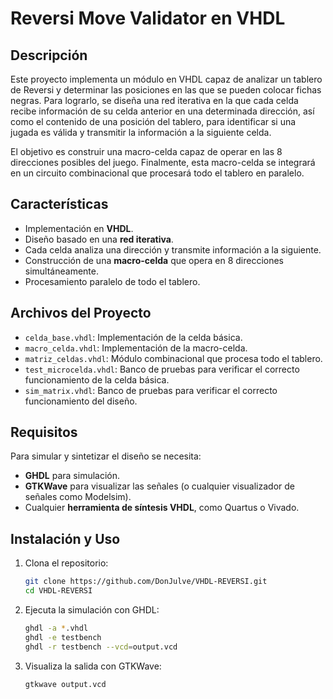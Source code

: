 # Reversi Move Validator en VHDL

## Descripción
Este proyecto implementa un módulo en VHDL capaz de analizar un tablero de Reversi y determinar las posiciones en las que se pueden colocar fichas negras. Para lograrlo, se diseña una red iterativa en la que cada celda recibe información de su celda anterior en una determinada dirección, así como el contenido de una posición del tablero, para identificar si una jugada es válida y transmitir la información a la siguiente celda.

El objetivo es construir una macro-celda capaz de operar en las 8 direcciones posibles del juego. Finalmente, esta macro-celda se integrará en un circuito combinacional que procesará todo el tablero en paralelo.

## Características
- Implementación en **VHDL**.
- Diseño basado en una **red iterativa**.
- Cada celda analiza una dirección y transmite información a la siguiente.
- Construcción de una **macro-celda** que opera en 8 direcciones simultáneamente.
- Procesamiento paralelo de todo el tablero.

## Archivos del Proyecto
- `celda_base.vhdl`: Implementación de la celda básica.
- `macro_celda.vhdl`: Implementación de la macro-celda.
- `matriz_celdas.vhdl`: Módulo combinacional que procesa todo el tablero.
- `test_microcelda.vhdl`: Banco de pruebas para verificar el correcto funcionamiento de la celda básica.
- `sim_matrix.vhdl`: Banco de pruebas para verificar el correcto funcionamiento del diseño.

## Requisitos
Para simular y sintetizar el diseño se necesita:
- **GHDL** para simulación.
- **GTKWave** para visualizar las señales (o cualquier visualizador de señales como Modelsim).
- Cualquier **herramienta de síntesis VHDL**, como Quartus o Vivado.

## Instalación y Uso
1. Clona el repositorio:
   ```sh
   git clone https://github.com/DonJulve/VHDL-REVERSI.git
   cd VHDL-REVERSI
   ```
2. Ejecuta la simulación con GHDL:
   ```sh
   ghdl -a *.vhdl
   ghdl -e testbench
   ghdl -r testbench --vcd=output.vcd
   ```
3. Visualiza la salida con GTKWave:
   ```sh
   gtkwave output.vcd
   ```
